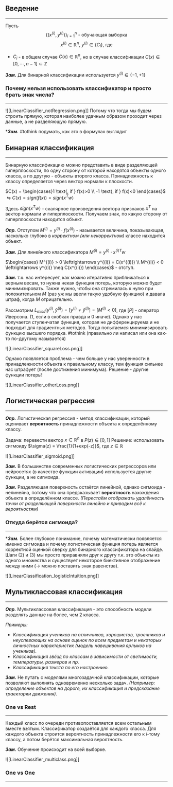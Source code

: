 ## Введение
---
Пусть
$$\{(x^{(i)}, y^{(i)})\}_{i=1}^n \text{ - обучающая выборка}$$
$$x^{(i)}\in\mathbb{R}^n \text{, } y^{(i)}\in\{C_i\} \text{, где}$$
- $C_i$ - в общем случае  $C(x)\in \mathbb{R}^n$, но в случае классификации $C(x)\in[0,\cdots, n-1]\subset \mathbb{Z}$ 

***Зам.*** Для бинарной классификации используется $y^{(i)}\in\{-1, +1\}$

### Почему нельзя использовать классификатор и просто брать знак числа?
---
![[LinearClassifier_notRegression.png]]
Потому что тогда мы будем строить прямую, которая наиболее удачным образом проходит через данные, а не разделяющую прямую. 

****Зам.*** #tothink  подумать, как это в формулах выглядит


## Бинарная классификация
---
Бинарную классификацию можно представить в виде разделяющей гиперплоскости, по одну сторону от которой находятся объекты одного класса, а по другую - объекты второго класса. Принадлежность к классу определяется через вектор нормали к плоскости. 

$C(x) = \begin{cases}1 \text{, if } f(x)>0 \\ -1 \text{, if } f(x)<0 \end{cases}$ $\leftrightarrows C(x) = sign(f(x)) = sign(x^Tw)$

Здесь $sign(x^Tw)$ - скалярное произведения вектора признаков $x^T$ на вектор нормали $w$ гиперплоскости. Получаем знак, по какую сторону от гиперплоскости находится объект. 

***Опр.*** Отступом $M^{(i)} = y^{(i)} \cdot f(x^{(i)})$ - называется величина, показывающая, насколько глубоко в *корректном (или некорректном)* классе находится объект.

***Зам.*** Для линейного классификатора $M^{(i)} = y^{(i)} \cdot x^{(i)T}w$ 

$\begin{cases} M^{(i)} > 0 \leftrightarrows y^{(i)} = C(x^{(i)}) \\ M^{(i)} < 0 \leftrightarrows y^{(i)} \neq C(x^{(i)}) \end{cases}$ - отступ.

***Зам.*** т.к. нас интересует, как можно итеративно приближаться к верным весам, то нужна некая функция потерь, которую можно будет минимизировать. Также нужно, чтобы она стремилась к нулю при положительном $M$ (раз уж мы ввели такую удобную функцию) и давала штраф, когда $M$ отрицательно.

Рассмотрим $L_{miss}(y^{(i)}, \hat{y}^{(i)}) = [y^{(i)} \neq \hat{y}^{(i)}] = [M^{(i)} < 0]$, где $[P]$ - оператор Иверсона. (1, если в скобках правда и 0 иначе). Однако у нас получается ступенчатая функция, которая не дифференцируема и не подходит для градиентных методов. Тогда попытаемся минимизировать функцию высшего порядка. #tothink (правильно ли написал или она как-то по-другому называется)

![[LinearClassifier_squareLoss.png]]

Однако появляется проблема - чем больше у нас уверенности в принадлежности объекта к правильному классу, тем функция сильнее нас штрафует (после достижения минимума). Решение - другие функции потерь!

![[LinearClassifier_otherLoss.png]]

## Логистическая регрессия
---
***Опр.*** Логистическая регрессия - метод классификации, который оценивает **вероятность** принадлежности объекта к определённому классу.

Задача: перевести вектор $x \in\mathbb{R}^n$ в $P(z) \in[0, 1]$
Решение: использовать сигмоиду $\sigma(z) = \frac{1}{1+exp(-z)}$, где $z \in \mathbb{R}$ 

![[LinearClassifier_sigmoid.png]]

***Зам.*** В большинстве современных логистических регрессоров или нейросетях (в качестве функции активации) используется другие функции, а не сигмоида.

***Зам.*** Разделяющая поверхность остаётся линейной, однако сигмоида - нелинейна, потому что она предсказывает **вероятность** нахождения объекта в определённом классе. *(Перестаём отображать удалённость точки от разделяющей поверхности линейно и приводим всё к вероятностям)*

### Откуда берётся сигмоида?
---
****Зам.*** Более глубокое понимание, почему математически появляется именно сигмоида и почему логистическая функция потерь является корректной оценкой сверху для бинарного классификатора на слайде. Шаги (2) и (3) мы просто приравняли друг к другу т.к. это объекты из одного множества и существует некоторое биективное отображение между ними (-> можно поставить знак равенства).

![[LinearClassification_logisticIntuition.png]]

## Мультиклассовая классификация
---
***Опр.*** Мультиклассовая классификация - это способность модели разделять данные на более, чем 2 класса.

*Примеры:*
- *Классификация учеников на отличников, хорошистов, троечников и неуспевающих на основе оценок по всем предметам и некоторых личностных характеристик (модель навешивания ярлыков на учеников).*
- *Классификация звёзд по классам в зависимости от светимости, температуры, размеров и пр.* 
- *Классификация текста по его настроению.*

***Зам.*** Не путать с моделями многозадачной классификации, которые позволяют выполнять одновременно несколько задач. *(Например: определение объектов на дороге, их классификация и предсказание траектории движения).*  

### One vs Rest
---
Каждый класс по очереди противопоставляется всем остальным вместе взятым. Классификатор создаётся для каждого класса. Для каждого объекта строится вероятность принадлежности его к $i$-тому классу, а потом берётся максимальная вероятность.

***Зам.*** Обучение происходит на всей выборке.

![[LinearClassifier_multiclass.png]]


### One vs One
---
